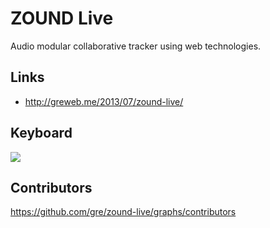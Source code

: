 ZOUND Live
===

Audio modular collaborative tracker using web technologies.

Links
---

- http://greweb.me/2013/07/zound-live/

Keyboard
---

![](https://raw.github.com/gre/zound-live/master/docs/keyboard.svg.png)

Contributors
---

https://github.com/gre/zound-live/graphs/contributors
